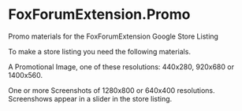# FoxForumExtension.Promo
Promo materials for the FoxForumExtension Google Store Listing

To make a store listing you need the following materials.

A Promotional Image, one of these resolutions: 440x280, 920x680 or 1400x560.

One or more Screenshots of 1280x800 or 640x400 resolutions. Screenshows appear in a slider in the store listing.




